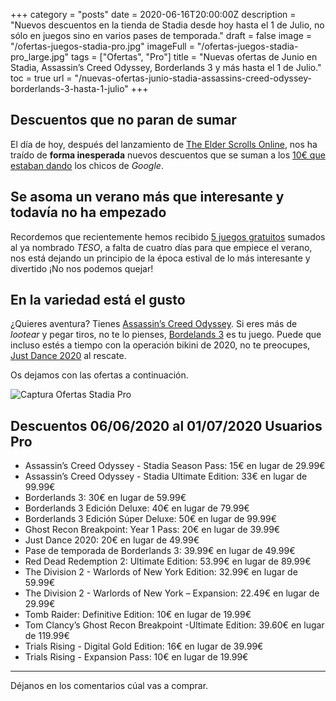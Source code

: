 +++
category = "posts"
date = 2020-06-16T20:00:00Z
description = "Nuevos descuentos en la tienda de Stadia desde hoy hasta el 1 de Julio, no sólo en juegos sino en varios pases de temporada."
draft = false
image = "/ofertas-juegos-stadia-pro.jpg"
imageFull = "/ofertas-juegos-stadia-pro_large.jpg"
tags = ["Ofertas", "Pro"]
title = "Nuevas ofertas de Junio en Stadia, Assassin’s Creed Odyssey, Borderlands 3 y más hasta el 1 de Julio."
toc = true
url = "/nuevas-ofertas-junio-stadia-assassins-creed-odyssey-borderlands-3-hasta-1-julio"
+++

## Descuentos que no paran de sumar

El día de hoy, después del lanzamiento de <a class="u-anchor" href="/the-elder-scrolls-online">The Elder Scrolls Online</a>, nos ha traído de **forma inesperada** nuevos descuentos que se suman a los <a class="u-anchor" href="/10-euros-descuento-stadia">10€ que estaban dando</a> los chicos de _Google_.

## Se asoma un verano más que interesante y todavía no ha empezado

Recordemos que recientemente hemos recibido <a class="u-anchor" href="/juegos-gratuitos-mes-junio-stadia-pro-power-rangers-get-packed-superhost-panzer-dragoon-little-nightmares">5 juegos gratuitos</a> sumados al ya nombrado _TESO_, a falta de cuatro días para que empiece el verano, nos está dejando un principio de la época estival de lo más interesante y divertido ¡No nos podemos quejar!

## En la variedad está el gusto

¿Quieres aventura? Tienes <a class="u-anchor" href="/assassins-creed-odyssey">Assassin’s Creed Odyssey</a>. Si eres más de _lootear_ y pegar tiros, no te lo pienses, <a class="u-anchor" href="/borderlands-3">Bordelands 3</a> es tu juego. Puede que incluso estés a tiempo con la operación bikini de 2020, no te preocupes, <a class="u-anchor" href="/just-dance-2020/">Just Dance 2020</a> al rescate.

Os dejamos con las ofertas a continuación.

<img class="u-borderImage u-lazyload lazyload" loading="lazy" data-src="/nuevas-ofertas-junio-stadia-assassins-creed-odyssey-borderlands-3-hasta-1-julio/captura-ofertas-stadia-pro.png" alt="Captura Ofertas Stadia Pro" title="Captura Ofertas Stadia Pro" />

## Descuentos 06/06/2020 al 01/07/2020 Usuarios Pro

* Assassin’s Creed Odyssey - Stadia Season Pass: 15€ en lugar de 29.99€
* Assassin’s Creed Odyssey - Stadia Ultimate Edition: 33€ en lugar de 99.99€
* Borderlands 3: 30€ en lugar de 59.99€
* Borderlands 3 Edición Deluxe: 40€ en lugar de 79.99€
* Borderlands 3 Edición Súper Deluxe: 50€ en lugar de 99.99€
* Ghost Recon Breakpoint: Year 1 Pass: 20€ en lugar de 39.99€
* Just Dance 2020: 20€ en lugar de 49.99€
* Pase de temporada de Borderlands 3: 39.99€ en lugar de 49.99€
* Red Dead Redemption 2: Ultimate Edition: 53.99€ en lugar de 89.99€
* The Division 2 - Warlords of New York Edition: 32.99€ en lugar de 59.99€
* The Division 2 - Warlords of New York – Expansion: 22.49€ en lugar de 29.99€
* Tomb Raider: Definitive Edition: 10€ en lugar de 19.99€
* Tom Clancy’s Ghost Recon Breakpoint -Ultimate Edition: 39.60€ en lugar de 119.99€
* Trials Rising - Digital Gold Edition: 16€ en lugar de 39.99€
* Trials Rising - Expansion Pass: 10€ en lugar de 19.99€

---
Déjanos en los comentarios cúal vas a comprar.



   
  



